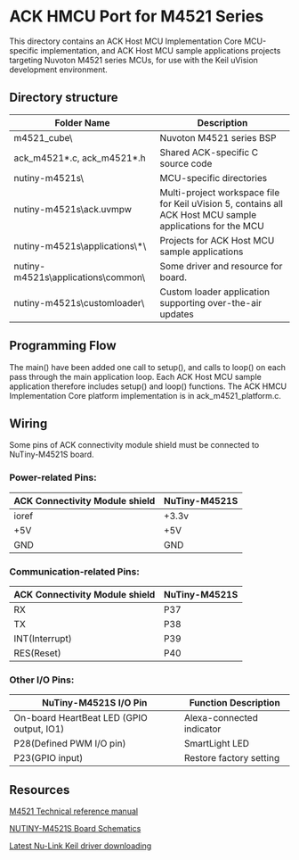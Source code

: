 # ACK HMCU Port for M4521 Series

This directory contains an ACK Host MCU Implementation Core MCU-specific implementation, and ACK Host MCU
sample applications projects targeting Nuvoton M4521 series MCUs, for use with
the Keil uVision development environment.

## Directory structure

| Folder Name | Description |
|-|-|
| m4521_cube\                |  Nuvoton M4521 series BSP |
| ack_m4521*.c, ack_m4521*.h |  Shared ACK-specific C source code |
| nutiny-m4521s\                 |  MCU-specific directories |
| nutiny-m4521s\ack.uvmpw        |  Multi-project workspace file for Keil uVision 5, contains all ACK Host MCU sample applications for the MCU |
| nutiny-m4521s\applications\\*\      | Projects for ACK Host MCU sample applications |
| nutiny-m4521s\applications\common\  | Some driver and resource for board. |
| nutiny-m4521s\customloader\    | Custom loader application supporting over-the-air updates |

## Programming Flow

The main() have been added one call to setup(), and calls to loop() on each pass through the main application loop. Each ACK Host MCU sample application therefore includes setup() and loop() functions. The ACK HMCU Implementation Core platform implementation is in ack_m4521_platform.c.

## Wiring

Some pins of ACK connectivity module shield must be connected to NuTiny-M4521S board.

### Power-related Pins:

| ACK Connectivity Module shield | NuTiny-M4521S |
|-|-|
| ioref | +3.3v |
| +5V | +5V |
| GND | GND |

### Communication-related Pins:

| ACK Connectivity Module shield | NuTiny-M4521S |
|-|-|
| RX | P37 |
| TX | P38 |
| INT(Interrupt) | P39 |
| RES(Reset) | P40 |

### Other I/O Pins:

|  NuTiny-M4521S I/O Pin | Function Description |
|-|-|
| On-board HeartBeat LED (GPIO output, IO1) | Alexa-connected indicator |
| P28(Defined PWM I/O pin) | SmartLight LED |
| P23(GPIO input) | Restore factory setting |

## Resources

[M4521 Technical reference manual](https://www.nuvoton.com/export/resource-files/TRM_M4521_Series_EN_Rev1.00.pdf)

[NUTINY-M4521S Board Schematics](https://www.nuvoton.com/resource-download.jsp?tp_GUID=HL0320181128163025)

[Latest Nu-Link Keil driver downloading](https://www.nuvoton.com/opencms/resource-download.jsp?tp_GUID=SW0520101208200142)

